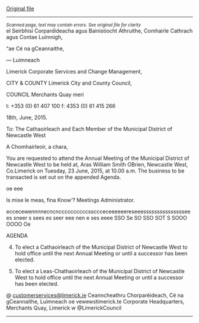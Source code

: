 [Original file](https://www.limerick.ie/sites/default/files/media/documents/2017-06/Agenda%20-%20Annual%20Meeting%20of%20the%20Municipal%20District%20of%20Newcastle%20West%20-%2023rd%20June%202015.pdf)

---
*<small>Scanned page, text may contain errors. See original file for clarity</small>*  
el Seirbhisi Corpardideacha agus Bainistiocht Athruithe,
Comhairle Cathrach agus Contae Luimnigh,

“ae Cé na gCeannaithe,

— Luimneach

Limerick Corporate Services and Change Management,

CITY & COUNTY Limerick City and County Council,

COUNCIL Merchants Quay
meri

t: +353 (0) 61 407 100
f: 4353 (0) 61 415 266

18th, June, 2015.

To: The Cathaoirleach and Each Member of the Municipal District
of Newcastle West

A Chomhairleoir, a chara,

You are requested to attend the Annual Meeting of the Municipal District of Newcastle West to
be held at, Aras William Smith OBrien, Newcastle West, Co.Limerick on Tuesday, 23 June,
2015, at 10.00 a.m. The business to be transacted is set out on the appended Agenda.

oe eee

Is mise le meas,
fina Know’?
Meetings Administrator.

eccecewennnnecncnccccccccccssccceceeeeeereseeessssssssssssssseees sneer s sees es seer eee nen e ses eeee SSO Se SO SSO SOT S SOOO OOOO Oe

AGENDA

4. To elect a Cathaoirleach of the Municipal District of Newcastle West to hold office until
the next Annual Meeting or until a successor has been elected.

2. To elect a Leas-Chathaoirleach of the Municipal District of Newcastle West to hold office
until the next Annual Meeting or until a successor has been elected.

@ customerservices@limerick.ie
Ceanncheathru Chorparéideach, Cé na gCeannaithe, Luimneach oe vewewstimerick.te
Corporate Headquarters, Merchants Quay, Limerick w @LimerickCouncil


---
